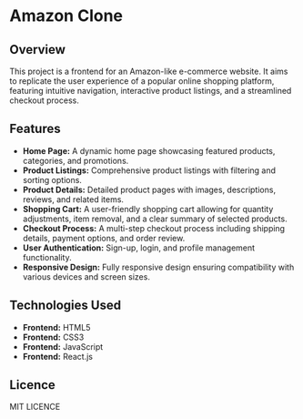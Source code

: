 <h1>Amazon Clone</h1>
    
 <h2>Overview</h2>
    <p>This project is a frontend for an Amazon-like e-commerce website. It aims to replicate the user experience of a popular online shopping platform, featuring intuitive navigation, interactive product listings, and a streamlined checkout process.</p>
    
<h2>Features</h2>
   <ul>
        <li><strong>Home Page:</strong> A dynamic home page showcasing featured products, categories, and promotions.</li>
        <li><strong>Product Listings:</strong> Comprehensive product listings with filtering and sorting options.</li>
        <li><strong>Product Details:</strong> Detailed product pages with images, descriptions, reviews, and related items.</li>
        <li><strong>Shopping Cart:</strong> A user-friendly shopping cart allowing for quantity adjustments, item removal, and a clear summary of selected products.</li>
        <li><strong>Checkout Process:</strong> A multi-step checkout process including shipping details, payment options, and order review.</li>
        <li><strong>User Authentication:</strong> Sign-up, login, and profile management functionality.</li>
        <li><strong>Responsive Design:</strong> Fully responsive design ensuring compatibility with various devices and screen sizes.</li>
  </ul>
    
<h2>Technologies Used</h2>
    <ul>
        <li><strong>Frontend:</strong> HTML5</li>
        <li><strong>Frontend:</strong> CSS3</li>
        <li><strong>Frontend:</strong> JavaScript</li>
        <li><strong>Frontend:</strong> React.js</li>
    </ul>  
  <h2>Licence</h2>
  MIT LICENCE

